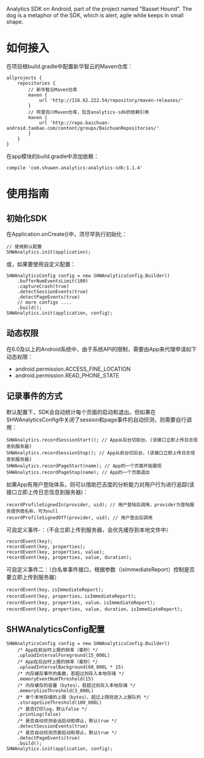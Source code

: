 Analytics SDK on Android, part of the project named "Basset Hound".
The dog is a metaphor of the SDK, which is alert, agile while keeps in small shape.

# 如何接入
在项目根build.gradle中配置新华智云的Maven仓库：
```
allprojects {
    repositories {
        // 新华智云Maven仓库
        maven {
            url 'http://116.62.222.54/repository/maven-releases/'
        }
        // 阿里百川Maven仓库，包含analytics-sdk的依赖引用
        maven {
            url 'http://repo.baichuan-android.taobao.com/content/groups/BaichuanRepositories/'
        }
    }
}
```
在app模块的build.gradle中添加依赖：
```
compile 'com.shuwen.analytics:analytics-sdk:1.1.4'
```
# 使用指南
## 初始化SDK
在Application.onCreate()中，须尽早执行初始化：
```
// 使用默认配置
SHWAnalytics.init(application);
```
或，如果要使用自定义配置：
```
SHWAnalyticsConfig config = new SHWAnalyticsConfig.Builder()
    .bufferNumEventsLimit(100)
    .captureCrash(true)
    .detectSessionEvents(true)
    .detectPageEvents(true)
    // more configs ....
    .build();
SHWAnalytics.init(application, config);
```

## 动态权限
在6.0及以上的Android系统中，由于系统API的限制，需要由App来代理申请如下动态权限：
- android.permission.ACCESS_FINE_LOCATION
- android.permission.READ_PHONE_STATE

## 记录事件的方式
默认配置下，SDK会自动统计每个页面的启动和退出。但如果在SHWAnalyticsConfig中关闭了session和page事件的自动侦测，则需要自行调用：
```
SHWAnalytics.recordSessionStart(); // App从后台切前台，(该接口立即上传日志信息到服务器)
SHWAnalytics.recordSessionStop(); // App从前台切后台，(该接口立即上传日志信息到服务器)
SHWAnalytics.recordPageStart(name); // App的一个页面开始展现
SHWAnalytics.recordPageStop(name); // App的一个页面退出
```

如果App有用户登陆体系，则可以借助巴吉度的分析能力对用户行为进行追踪(该接口立即上传日志信息到服务器)：
```
recordProfileSignedIn(provider, uid); // 用户登陆后调用，provider为登陆服务提供商名称，可为null
recordProfileSignedOff(provider, uid); // 用户登出后调用
```

可自定义事件-：（不会立即上传到服务器，会优先缓存到本地文件中）
```
recordEvent(key);
recordEvent(key, properties);
recordEvent(key, properties, value);
recordEvent(key, properties, value, duration);
```
可自定义事件二：（白名单事件接口，根据参数（isImmediateReport）控制是否要立即上传到服务器）
```
recordEvent(key，isImmediateReport);
recordEvent(key, properties，isImmediateReport);
recordEvent(key, properties, value，isImmediateReport);
recordEvent(key, properties, value, duration，isImmediateReport);
```

## SHWAnalyticsConfig配置
```
SHWAnalyticsConfig config = new SHWAnalyticsConfig.Builder()
    /* App在前台时上报的频率（毫秒）*/
    .uploadIntervalForeground(15_000L)
    /* App在后台时上报的频率（毫秒）*/
    .uploadIntervalBackground(60_000L * 15)
    /* 内存缓存事件的条数，若超过则存入本地存储 */    
    .memoryEventNumThreshold(15)
    /* 内存缓存的容量（bytes），若超过则存入本地存储 */
    .memorySizeThreshold(3_000L)
    /* 单个本地存储的上限（bytes），超过上限则进入上报队列 */
    .storageSizeThreshold(100_000L)
    /* 是否打印log，默认false */
    .printLog(false)
    /* 是否自动侦测会话启动和停止，默认true */
    .detectSessionEvents(true)
    /* 是否自动侦测页面启动和停止，默认true */
    .detectPageEvents(true)
    .build();
SHWAnalytics.init(application, config);
```
